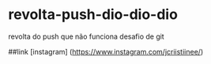 # revolta-push-dio-dio-dio
revolta do push que não funciona  desafio de git

##link
[instagram] (https://www.instagram.com/jcriistiinee/)
